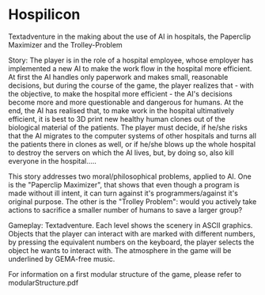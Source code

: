 # Hospilicon
Textadventure in the making about the use of AI in hospitals, the Paperclip Maximizer and the Trolley-Problem

Story:
The player is in the role of a hospital employee, whose employer has implemented a new AI to make the work flow in the hospital more efficient. At first the AI handles only paperwork and makes small, reasonable decisions, but during the course of the game, the player realizes that - with the objective, to make the hospital more efficient - the AI's decisions become more and more questionable and dangerous for humans.
At the end, the AI has realised that, to make work in the hospital ultimatively efficient, it is best to 3D print new healthy human clones out of the biological material of the patients. The player must decide, if he/she risks that the AI migrates to the computer systems of other hospitals and turns all the patients there in clones as well, or if he/she blows up the whole hospital to destroy the servers on which the AI lives, but, by doing so, also kill everyone in the hospital.....

This story addresses two moral/philosophical problems, applied to AI.
One is the "Paperclip Maximizer", that shows that even though a program is made without ill intent, it can turn against it's programmers/against it's original purpose.
The other is the "Trolley Problem": would you actively take actions to sacrifice a smaller number of humans to save a larger group?

Gameplay:
Textadventure. Each level shows the scenery in ASCII graphics. Objects that the player can interact with are marked with different numbers, by pressing the equivalent numbers on the keyboard, the player selects the object he wants to interact with. The atmosphere in the game will be underlined by GEMA-free music.

For information on a first modular structure of the game, please refer to modularStructure.pdf
